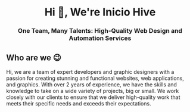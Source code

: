 <h1 align="center">Hi 👋, We're Inicio Hive</h1>
<h3 align="center">One Team, Many Talents: High-Quality Web Design and Automation Services</h3>

## Who are we 😉
Hi, we are a team of expert developers and graphic designers with a passion for creating stunning and functional websites, web applications, and graphics. With over 2 years of experience, we have the skills and knowledge to take on a wide variety of projects, big or small. We work closely with our clients to ensure that we deliver high-quality work that meets their specific needs and exceeds their expectations.
